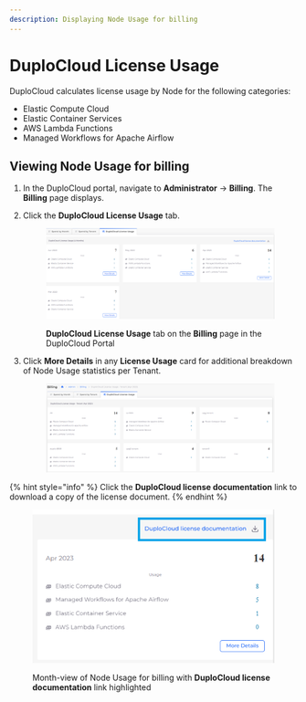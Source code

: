 ```yaml
---
description: Displaying Node Usage for billing
---
```


# DuploCloud License Usage

DuploCloud calculates license usage by Node for the following categories:

* Elastic Compute Cloud
* Elastic Container Services
* AWS Lambda Functions
* Managed Workflows for Apache Airflow

## Viewing Node Usage for billing

1. In the DuploCloud portal, navigate to **Administrator** -> **Billing**. The **Billing** page displays.
2.  Click the **DuploCloud License Usage** tab.

    <figure><img src="../../../.gitbook/assets/LIC1.png" alt=""><figcaption><p><strong>DuploCloud License Usage</strong> tab on the <strong>Billing</strong> page in the DuploCloud Portal</p></figcaption></figure>
3.  Click **More Details** in any **License Usage** card for additional breakdown of Node Usage statistics per Tenant.

    <figure><img src="../../../.gitbook/assets/LIC3.png" alt=""><figcaption></figcaption></figure>

{% hint style="info" %}
Click the **DuploCloud license documentation** link to download a copy of the license document.
{% endhint %}

<figure><img src="../../../.gitbook/assets/LIC2.png" alt=""><figcaption><p>Month-view of Node Usage for billing with <strong>DuploCloud license documentation</strong> link highlighted</p></figcaption></figure>
